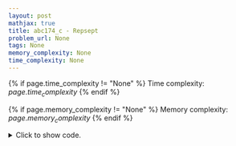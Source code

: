 ```yaml
---
layout: post
mathjax: true
title: abc174_c - Repsept
problem_url: None
tags: None
memory_complexity: None
time_complexity: None
---
```




{% if page.time_complexity != "None" %}
Time complexity: ${{ page.time_complexity }}$
{% endif %}

{% if page.memory_complexity != "None" %}
Memory complexity: ${{ page.memory_complexity }}$
{% endif %}

<details>
<summary>
<p style="display:inline">Click to show code.</p>
</summary>
```cpp
{% raw %}
using namespace std;
using ll = long long;
int solve(int k)
{
    ll n = 7;
    for (ll i = 1; i <= k; ++i)
    {
        ll m = n % k;
        if (m == 0)
            return i;
        n = n * 10 + 7;
        n %= k;
    }
    return -1;
}
int main(void)
{
    int k;
    cin >> k;
    cout << solve(k) << endl;
    return 0;
}

{% endraw %}
```
</details>

